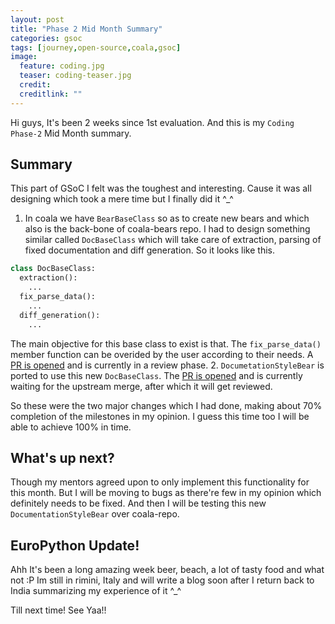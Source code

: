 ```yaml
---
layout: post
title: "Phase 2 Mid Month Summary"
categories: gsoc
tags: [journey,open-source,coala,gsoc]
image:
  feature: coding.jpg
  teaser: coding-teaser.jpg
  credit:
  creditlink: ""
---
```


Hi guys, It's been 2 weeks since 1st evaluation. And this is my `Coding Phase-2` Mid Month summary.

## Summary
This part of GSoC I felt was the toughest and interesting. Cause it was all designing which took a mere time but I finally did it ^_^
  1. In coala we have `BearBaseClass` so as to create new bears and which also is the back-bone of coala-bears repo. I had to design something similar called `DocBaseClass` which will take care of extraction, parsing of fixed documentation and diff generation. So it looks like this.
```python
class DocBaseClass:
  extraction():
    ...
  fix_parse_data():
    ...
  diff_generation():
    ...
```
The main objective for this base class to exist is that. The `fix_parse_data()` member function can be overided by the user according to their needs. A [PR is opened](https://github.com/coala/coala/pull/4465) and is currently in a review phase.
  2. `DocumetationStyleBear` is ported to use this new `DocBaseClass`. The [PR is opened](https://github.com/coala/coala-bears/pull/1928) and is currently waiting for the upstream merge, after which it will get reviewed.

So these were the two major changes which I had done, making about 70% completion of the milestones in my opinion. I guess this time too I will be able to achieve 100% in time.

## What's up next?
Though my mentors agreed upon to only implement this functionality for this month. But I will be moving to bugs as there're few in my opinion which definitely needs to be fixed. And then I will be testing this new `DocumentationStyleBear` over coala-repo.

## EuroPython Update!
Ahh It's been a long amazing week beer, beach, a lot of tasty food and what not :P Im still in rimini, Italy and will write a blog soon after I return back to India summarizing my experience of it ^_^

Till next time! See Yaa!!
